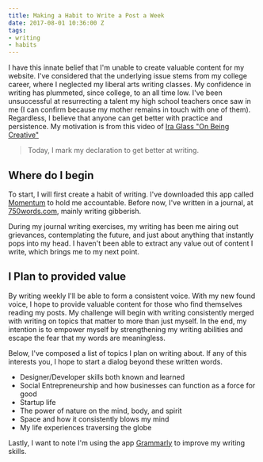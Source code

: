 ```yaml
---
title: Making a Habit to Write a Post a Week
date: 2017-08-01 10:36:00 Z
tags:
- writing
- habits
---
```


I have this innate belief that I'm unable to create valuable content for my website. I've considered that the underlying issue stems from my college career, where I neglected my liberal arts writing classes. My confidence in writing has plummeted, since college, to an all time low. I've been unsuccessful at resurrecting a talent my high school teachers once saw in me (I can confirm because my mother remains in touch with one of them). Regardless, I believe that anyone can get better with practice and persistence.  My motivation is from this video of [Ira Glass "On Being Creative"](https://youtu.be/3ResTHKVxf4)

> Today, I mark my declaration to get better at writing.

## Where do I begin

To start, I will first create a habit of writing. I've downloaded this app called [Momentum](https://momentum.cc/) to hold me accountable. Before now, I've written in a journal, at [750words.com](https://750words.com), mainly writing gibberish.

During my journal writing exercises, my writing has been me airing out grievances, contemplating the future, and just about anything that instantly pops into my head. I haven't been able to extract any value out of content I write, which brings me to my next point.

## I Plan to provided value

By writing weekly I'll be able to form a consistent voice.  With my new found voice, I hope to provide valuable content for those who find themselves reading my posts. My challenge will begin with writing consistently merged with writing on topics that matter to more than just myself. In the end, my intention is to empower myself by strengthening my writing abilities and escape the fear that my words are meaningless.

Below, I've composed a list of topics I plan on writing about. If any of this interests you, I hope to start a dialog beyond these written words.

- Designer/Developer skills both known and learned
- Social Entrepreneurship and how businesses can function as a force for good
- Startup life
- The power of nature on the mind, body, and spirit
- Space and how it consistently blows my mind
- My life experiences traversing the globe

Lastly, I want to note I'm using the app [Grammarly](https://www.grammarly.com/) to improve my writing skills.

